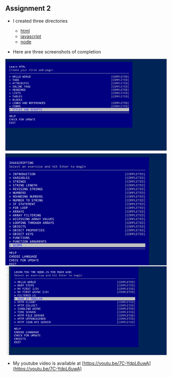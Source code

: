 ## Assignment 2

* I created three directories
  * [html](html)
  * [javascript](javascript)
  * [node](node)

* Here are three screenshots of completion
<img src="html/html.PNG" width="700">
<img src="javascript/Javascripting.PNG" width="700">
<img src="node/node.PNG" width="700">

* My youtube video is available at [https://youtu.be/7C-YdpL6uwA](https://youtu.be/7C-YdpL6uwA)


